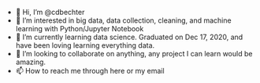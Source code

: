 - 👋 Hi, I’m @cdbechter
- 👀 I’m interested in big data, data collection, cleaning, and machine learning with Python/Jupyter Notebook
- 🌱 I’m currently learning data science. Graduated on Dec 17, 2020, and have been loving learning everything data.
- 💞️ I’m looking to collaborate on anything, any project I can learn would be amazing.
- 📫 How to reach me through here or my email

<!---
cdbechter/cdbechter is a ✨ special ✨ repository because its `README.md` (this file) appears on your GitHub profile.
You can click the Preview link to take a look at your changes.
--->
